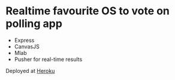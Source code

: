 # Realtime favourite OS to vote on polling app

* Express
* CanvasJS
* Mlab 
* Pusher for real-time results

Deployed at [Heroku](https://os-voting.herokuapp.com/)
